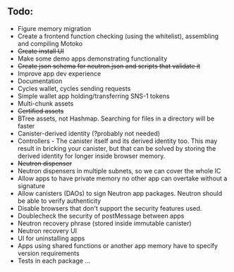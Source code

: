 ## Todo:

- Figure memory migration
- Create a frontend function checking (using the whitelist), assembling and compiling Motoko
- ~~Create install UI~~
- Make some demo apps demonstrating functionality
- ~~Create json schema for neutron.json and scripts that validate it~~
- Improve app dev experience
- Documentation
- Cycles wallet, cycles sending requests
- Simple wallet app holding/transferring SNS-1 tokens
- Multi-chunk assets
- ~~Certified assets~~
- BTree assets, not Hashmap. Searching for files in a directory will be faster
- Canister-derived identity (?probably not needed)
- Controllers - The canister itself and its derived identity too. This may result in bricking your canister, but that can be solved by storing the derived identity for longer inside browser memory.
- ~~Neutron dispenser~~
- Neutron dispensers in multiple subnets, so we can cover the whole IC
- Allow apps to have private memory no other app can overtake without a signature
- Allow canisters (DAOs) to sign Neutron app packages. Neutron should be able to verify authenticity
- Disable browsers that don't support the security features used.
- Doublecheck the security of postMessage between apps
- Neutron recovery phrase (stored inside immutable canister)
- Neutron recovery UI
- UI for uninstalling apps
- Apps using shared functions or another app memory have to specify version requirements
- Tests in each package
  ...
